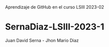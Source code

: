 Aprendizaje de GitHub en el curso LSIII 2023-02
# SernaDiaz-LSIII-2023-1
Juan David Serna - Jhon Mario Diaz
